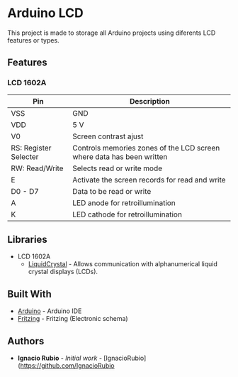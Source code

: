# Arduino LCD

This project is made to storage all Arduino projects using diferents LCD features or types.

## Features
### LCD 1602A

| Pin                   | Description                                                           |
|-----------------------|-----------------------------------------------------------------------|
| VSS                   | GND                                                                   |
| VDD                   | 5 V                                                                   |
| V0                    | Screen contrast ajust                                                 |
| RS: Register Selecter | Controls memories zones of the LCD screen where data has been written |
| RW: Read/Write        | Selects read or write mode                                            |
| E                     | Activate the screen records for read and write                        |
| D0 - D7               | Data to be read or write                                              |
| A                     | LED anode for retroillumination                                       |
| K                     | LED cathode for retroillumination                                     |

## Libraries
- LCD 1602A
  * [LiquidCrystal](http://www.arduinolibraries.info/libraries/liquid-crystal) - Allows communication with alphanumerical liquid crystal displays (LCDs).

## Built With

* [Arduino](https://www.arduino.cc/en/Main/Software/) - Arduino IDE
* [Fritzing](http://fritzing.org/download/) - Fritzing (Electronic schema)


## Authors

* **Ignacio Rubio** - *Initial work* - [IgnacioRubio](https://github.com/IgnacioRubio
